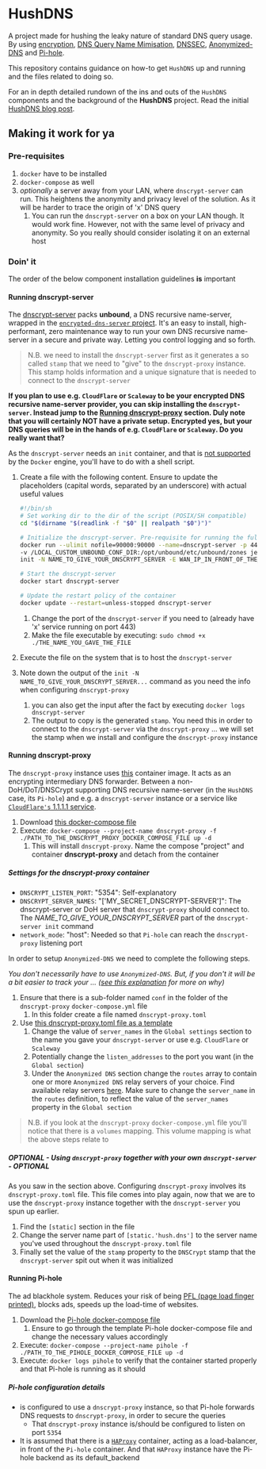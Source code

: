 # HushDNS

A project made for hushing the leaky nature of standard DNS query usage. By using [encryption][DNSCryptProject], [DNS Query Name Mimisation][DQM], [DNSSEC][DNSSEC], [Anonymized-DNS][AnonymizedDNS] and [Pi-hole][PiHole].

This repository contains guidance on how-to get `HushDNS` up and running and the files related to doing so.

For an in depth detailed rundown of the ins and outs of the `HushDNS` components and the background of the **HushDNS** project. Read the initial [HushDNS blog post][hush-dns-blog-post].

## Making it work for ya

### Pre-requisites

1. `docker` have to be installed
1. `docker-compose` as well
1. *optionally* a server away from your LAN, where `dnscrypt-server` can run. This heightens the anonymity and privacy level of the solution. As it will be harder to trace the origin of 'x' DNS query
    1. You can run the `dnscrypt-server` on a box on your LAN though. It would work fine. However, not with the same level of privacy and anonymity. So you really should consider isolating it on an external host

### Doin' it

The order of the below component installation guidelines **is** important

#### Running dnscrypt-server

The [dnscrypt-server][dnscrypt-server] packs **unbound**, a DNS recursive name-server, wrapped in the [`encrypted-dns-server` project][encrypted-dns-server-proxy]. It's an easy to install, high-performant, zero maintenance way to run your own DNS recursive name-server in a secure and private way. Letting you control logging and so forth.

> N.B. we need to install the `dnscrypt-server` first as it generates a so called `stamp` that we need to "give" to the `dnscrypt-proxy` instance. This stamp holds information and a unique signature that is needed to connect to the `dnscrypt-server`

**If you plan to use e.g. `CloudFlare` or `Scaleway` to be your encrypted DNS recursive name-server provider, you can skip installing the `dnscrypt-server`. Instead jump to the [Running dnscrypt-proxy](#Running-dnscrypt-proxy) section. Duly note that you will certainly NOT have a private setup. Encrypted yes, but your DNS queries will be in the hands of e.g. `CloudFlare` or `Scaleway`. Do you really want that?**

As the `dnscrypt-server` needs an `init` container, and that is [not supported][docker-init-container] by the `Docker` engine, you'll have to do with a shell script.

1. Create a file with the following content. Ensure to update the placeholders (capital words, separated by an underscore) with actual useful values

    ```bash
    #!/bin/sh
    # Set working dir to the dir of the script (POSIX/SH compatible)
    cd "$(dirname "$(readlink -f "$0" || realpath "$0")")"

    # Initialize the dnscrypt-server. Pre-requisite for running the full svc. afterwards
    docker run --ulimit nofile=90000:90000 --name=dnscrypt-server -p 443:443/udp -p 443:443/tcp --net=host \
    -v /LOCAL_CUSTOM_UNBOUND_CONF_DIR:/opt/unbound/etc/unbound/zones jedisct1/dnscrypt-server \
    init -N NAME_TO_GIVE_YOUR_DNSCRYPT_SERVER -E WAN_IP_IN_FRONT_OF_THE_dnscrypt-server:443

    # Start the dnscrypt-server
    docker start dnscrypt-server

    # Update the restart policy of the container
    docker update --restart=unless-stopped dnscrypt-server
    ```

    1. Change the port of the `dnscrypt-server` if you need to (already have 'x' service running on port 443)
    2. Make the file executable by executing: `sudo chmod +x ./THE_NAME_YOU_GAVE_THE_FILE`
2. Execute the file on the system that is to host the `dnscrypt-server`
3. Note down the output of the `init -N NAME_TO_GIVE_YOUR_DNSCRYPT_SERVER...` command as you need the info when configuring `dnscrypt-proxy`
   1. you can also get the input after the fact by executing `docker logs dnscrypt-server`
   2. The output to copy is the generated `stamp`. You need this in order to connect to the `dnscrypt-server` via the `dnscrypt-proxy` ... we will set the stamp when we install and configure the `dnscrypt-proxy` instance

#### Running dnscrypt-proxy

The `dnscrypt-proxy` instance uses [this][dnscrypt-proxy-container-image] container image. It acts as an encrypting intermediary DNS forwarder. Between a non-DoH/DoT/DNSCrypt supporting DNS recursive name-server (in the `HushDNS` case, its `Pi-hole`) and e.g. a `dnscrypt-server` instance or a service like [`CloudFlare's` 1.1.1.1 service][CloudFlare-1.1.1.1].

1. Download [this docker-compose file][dnscrypt-proxyDockerComposeFile]
2. Execute: `docker-compose --project-name dnscrypt-proxy -f ./PATH_TO_THE_DNSCRYPT_PROXY_DOCKER_COMPOSE_FILE up -d`
   1. This will install `dnscrypt-proxy`. Name the compose "project" and container **dnscrypt-proxy** and detach from the container

##### Settings for the dnscrypt-proxy container

- `DNSCRYPT_LISTEN_PORT`: "5354": Self-explanatory
- `DNSCRYPT_SERVER_NAMES`: "['MY_SECRET_DNSCRYPT-SERVER']": The dnscrypt-server or DoH server that `dnscrypt-proxy` should connect to. The *NAME_TO_GIVE_YOUR_DNSCRYPT_SERVER* part of the `dnscrypt-server init` command
- `network_mode`: "host": Needed so that `Pi-hole` can reach the `dnscrypt-proxy` listening port

In order to setup `Anonymized-DNS` we need to complete the following steps.

*You don't necessarily have to use `Anonymized-DNS`. But, if you don't it will be a bit easier to track your ...     ([see this explanation][considering-anonymized-dns] for more on why)*

1. Ensure that there is a sub-folder named `conf` in the folder of the `dnscrypt-proxy` `docker-compose.yml` file
    1. In this folder create a file named `dnscrypt-proxy.toml`
2. Use [this dnscrypt-proxy.toml file as a template][dnscrypt-proxy-toml-example]
    1. Change the value of `server_names` in the `Global settings` section to the name you gave your `dnscrypt-server` or use e.g. `CloudFlare` or `Scaleway`
    2. Potentially change the `listen_addresses` to the port you want (in the `Global section`)
    3. Under the `Anonymized DNS` section change the `routes` array to contain one or more `Anonymized DNS` relay servers of your choice. Find available relay servers [here][Anonymized-DNS-relays]. Make sure to change the `server_name` in the `routes` definition, to reflect the value of the `server_names` property in the `Global section`

> N.B. if you look at the `dnscrypt-proxy` `docker-compose.yml` file you'll notice that there is a `volumes` mapping. This volume mapping is what the above steps relate to

##### OPTIONAL - Using `dnscrypt-proxy` together with your own `dnscrypt-server` - OPTIONAL

As you saw in the section above. Configuring `dnscrypt-proxy` involves its `dnscrypt-proxy.toml` file. This file comes into play again, now that we are to use the `dnscrypt-proxy` instance together with the `dnscrypt-server` you spun up earlier.

1. Find the `[static]` section in the file
1. Change the server name part of `[static.'hush.dns']` to the server name you've used throughout the `dnscrypt-proxy.toml` file
1. Finally set the value of the `stamp` property to the `DNSCrypt` stamp that the `dnscrypt-server` spit out when it was initialized

#### Running Pi-hole

The ad blackhole system. Reduces your risk of being [PFL (page load finger printed)][PFL], blocks ads, speeds up the load-time of websites.

1. Download the [Pi-hole docker-compose file][pihole-docker-compose]
   1. Ensure to go through the template Pi-hole docker-compose file and change the necessary values accordingly
1. Execute: `docker-compose --project-name pihole -f ./PATH_TO_THE_PIHOLE_DOCKER_COMPOSE_FILE up -d`
1. Execute: `docker logs pihole` to verify that the container started properly and that Pi-hole is running as it should

##### Pi-hole configuration details

- is configured to use a `dnscrypt-proxy` instance, so that Pi-hole forwards DNS requests to `dnscrypt-proxy`, in order to secure the queries
  - That `dnscrypt-proxy` instance is/should be configured to listen on port `5354`
- It is assumed that there is a [`HAProxy`][HAProxy] container, acting as a load-balancer, in front of the `Pi-hole` container. And that `HAProxy` instance have the Pi-hole backend as its default_backend

[//]: # "Links"
[DQM]: https://tools.ietf.org/html/rfc7816
[AnonymizedDNS]: https://github.com/DNSCrypt/dnscrypt-proxy/wiki/Anonymized-DNS
[DNSCryptProject]: https://dnscrypt.info/
[DNSSEC]: https://en.wikipedia.org/wiki/Domain_Name_System_Security_Extensions
[PiHole]: https://docs.pi-hole.net/
[dnscrypt-proxy-container-image]: https://github.com/djaydev/docker-dnscrypt-proxy
[hush-dns-blog-post]: https://bengtssondd.it/anonymity/privacy/security/2020/04/02/HushDNS-can-I-please-get-me-some-DNS-privacy/
[PFL]: https://blog.apnic.net/2019/08/23/what-can-you-learn-from-an-ip-address/
[pihole-docker-compose]: https://github.com/larssb/HushDNS/blob/master/Unit-deployment/pi-hole/docker-compose.yml
[CloudFlare-1.1.1.1]: https://developers.cloudflare.com/1.1.1.1/dns-over-https/cloudflared-proxy/
[dnscrypt-server]: https://github.com/DNSCrypt/dnscrypt-server-docker
[encrypted-dns-server-proxy]: https://github.com/jedisct1/encrypted-dns-server
[docker-init-container]: https://github.com/docker/compose/issues/6855
[dnscrypt-proxyDockerComposeFile]: https://github.com/larssb/HushDNS/blob/master/Unit-deployment/dnscrypt-proxy/docker-compose.yml
[considering-anonymized-dns]: https://bengtssondd.it/anonymity/privacy/security/2020/04/02/HushDNS-can-I-please-get-me-some-DNS-privacy/#considering-anonymized-dns-header
[dnscrypt-proxy-toml-example]: https://github.com/larssb/HushDNS/blob/master/Unit-deployment/dnscrypt-proxy/provider-own-server/conf/dnscrypt-proxy.toml
[Anonymized-DNS-relays]: https://github.com/DNSCrypt/dnscrypt-resolvers/blob/master/v2/relays.md
[HAProxy]: http://www.haproxy.org/